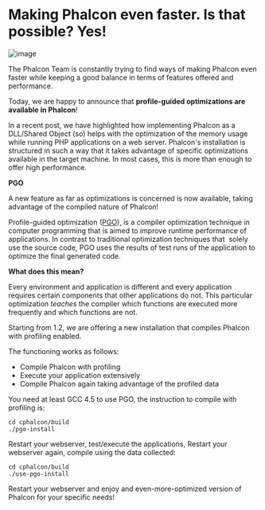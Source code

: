 <!--
slug: making-phalcon-even-faster-is-that-possible-yes
date: Sun Jun 23 2013 19:57:00 GMT-0400 (EDT)
tags: phalcon, optimizations, compiling
title: Making Phalcon even faster. Is that possible? Yes!
id: 53713853781
link: http://blog.phalconphp.com/post/53713853781/making-phalcon-even-faster-is-that-possible-yes
raw: {"blog_name":"phalconphp","id":53713853781,"post_url":"http://blog.phalconphp.com/post/53713853781/making-phalcon-even-faster-is-that-possible-yes","slug":"making-phalcon-even-faster-is-that-possible-yes","type":"text","date":"2013-06-23 23:57:00 GMT","timestamp":1372031820,"state":"published","format":"html","reblog_key":"5SZAxDeK","tags":["phalcon","optimizations","compiling"],"short_url":"http://tmblr.co/Z6Pumvo1c5rL","highlighted":[],"note_count":2,"title":"Making Phalcon even faster. Is that possible? Yes!","body":"<div align=\"center\"><img alt=\"image\" src=\"http://static.phalconphp.com/blog/img/phalcon-php-logo.png\" width=\"300\"/></div>\n<div>\n<p>The Phalcon Team is constantly trying to find ways of making Phalcon even faster while keeping a good balance in terms of features offered and performance.</p>\n</div>\n<p>Today, we are happy to announce that <strong>profile-guided optimizations are available in Phalcon</strong>!</p>\n<p>In a recent post, we have highlighted how implementing Phalcon as a DLL/Shared Object (so) helps with the optimization of the memory usage while running PHP applications on a web server. Phalcon&rsquo;s installation is structured in such a way that it takes advantage of specific optimizations available in the target machine. In most cases, this is more than enough to offer high performance.</p>\n<p><strong><span>PGO</span></strong></p>\n<p><span>A new feature as far as optimizations is concerned is now available, taking advantage of the compiled nature of Phalcon!</span></p>\n<p><span>Profile-guided optimization (<a href=\"http://en.wikipedia.org/wiki/Profile-guided_optimization\">PGO</a>), is a compiler optimization technique in computer programming that is aimed to improve runtime performance of applications. In contrast to traditional optimization techniques that  solely use the source code, PGO uses the results of test runs of the application to optimize the final generated code.</span></p>\n<p><strong><span>What does this mean?</span></strong></p>\n<p><span>Every environment and application is different and every application requires certain components that other applications do not. This particular optimization <em>teaches</em> the compiler which functions are executed more frequently and which functions are not. </span></p>\n<p><span>Starting from 1.2, we are offering a new installation that compiles Phalcon with profiling enabled. </span></p>\n<p>The functioning works as follows:</p>\n<ul><li><span>Compile Phalcon with profiling</span></li>\n<li><span>Execute your application extensively</span></li>\n<li><span>Compile Phalcon again taking advantage of the profiled data</span></li>\n</ul><p><span>You need at least GCC 4.5 to use PGO, the instruction to compile with profiling is:</span></p>\n<pre class=\"sh_php sh_sourceCode\">cd cphalcon/build\n./pgo-install</pre>\n<p><span>Restart your webserver, test/execute the applications, Restart your webserver again, compile using the data collected:</span></p>\n<pre class=\"sh_php sh_sourceCode\">cd cphalcon/build\n./use-pgo-install</pre>\n<p><span>Restart your webserver and enjoy and even-more-optimized version of Phalcon for your specific needs!</span></p>","reblog":{"tree_html":"","comment":"<div align=\"center\"><img alt=\"image\" src=\"http://static.phalconphp.com/blog/img/phalcon-php-logo.png\" width=\"300\"></div>\n<div>\n<p>The Phalcon Team is constantly trying to find ways of making Phalcon even faster while keeping a good balance in terms of features offered and performance.</p>\n</div>\n<p>Today, we are happy to announce that <strong>profile-guided optimizations are available in Phalcon</strong>!</p>\n<p>In a recent post, we have highlighted how implementing Phalcon as a DLL/Shared Object (so) helps with the optimization of the memory usage while running PHP applications on a web server. Phalcon&rsquo;s installation is structured in such a way that it takes advantage of specific optimizations available in the target machine. In most cases, this is more than enough to offer high performance.</p>\n<p><strong><span>PGO</span></strong></p>\n<p><span>A new feature as far as optimizations is concerned is now available, taking advantage of the compiled nature of Phalcon!</span></p>\n<p><span>Profile-guided optimization (<a href=\"http://en.wikipedia.org/wiki/Profile-guided_optimization\">PGO</a>), is a compiler optimization technique in computer programming that is aimed to improve runtime performance of applications. In contrast to traditional optimization techniques that &nbsp;solely use the source code, PGO uses the results of test runs of the application to optimize the final generated code.</span></p>\n<p><strong><span>What does this mean?</span></strong></p>\n<p><span>Every environment and application is different and every application requires certain components that other applications do not. This particular optimization <em>teaches</em>&nbsp;the compiler which functions are executed more frequently and which functions are not.&nbsp;</span></p>\n<p><span>Starting from 1.2, we are offering a new installation that compiles Phalcon with profiling enabled.&nbsp;</span></p>\n<p>The functioning works as follows:</p>\n<ul><li><span>Compile Phalcon with profiling</span></li>\n<li><span>Execute your application extensively</span></li>\n<li><span>Compile Phalcon again taking advantage of the profiled data</span></li>\n</ul><p><span>You need at least GCC 4.5 to use PGO, the instruction to compile with profiling is:</span></p>\n<pre class=\"sh_php sh_sourceCode\">cd cphalcon/build\n./pgo-install</pre>\n<p><span>Restart your webserver, test/execute the applications, Restart your webserver again, compile using the data collected:</span></p>\n<pre class=\"sh_php sh_sourceCode\">cd cphalcon/build\n./use-pgo-install</pre>\n<p><span>Restart your webserver and enjoy and even-more-optimized version of Phalcon for your specific needs!</span></p>"},"trail":[{"blog":{"name":"phalconphp","theme":{"header_full_width":1117,"header_full_height":426,"header_focus_width":758,"header_focus_height":426,"avatar_shape":"square","background_color":"#FAFAFA","body_font":"Helvetica Neue","header_bounds":"0,937,426,179","header_image":"http://static.tumblr.com/be2b0380984b972b47699d457f4c0ffb/ivjir8a/815nn0qo7/tumblr_static_28z87js742xwowwo0kco04ogs.jpg","header_image_focused":"http://static.tumblr.com/be2b0380984b972b47699d457f4c0ffb/ivjir8a/laHnn0qo9/tumblr_static_tumblr_static_28z87js742xwowwo0kco04ogs_focused_v3.jpg","header_image_scaled":"http://static.tumblr.com/be2b0380984b972b47699d457f4c0ffb/ivjir8a/815nn0qo7/tumblr_static_28z87js742xwowwo0kco04ogs_2048_v2.jpg","header_stretch":true,"link_color":"#529ECC","show_avatar":true,"show_description":true,"show_header_image":true,"show_title":true,"title_color":"#444444","title_font":"Gibson","title_font_weight":"bold"}},"post":{"id":"53713853781"},"content":"<div align=\"center\"><img alt=\"image\" src=\"http://static.phalconphp.com/blog/img/phalcon-php-logo.png\" width=\"300\"></div>\n<div>\n<p>The Phalcon Team is constantly trying to find ways of making Phalcon even faster while keeping a good balance in terms of features offered and performance.</p>\n</div>\n<p>Today, we are happy to announce that <strong>profile-guided optimizations are available in Phalcon</strong>!</p>\n<p>In a recent post, we have highlighted how implementing Phalcon as a DLL/Shared Object (so) helps with the optimization of the memory usage while running PHP applications on a web server. Phalcon's installation is structured in such a way that it takes advantage of specific optimizations available in the target machine. In most cases, this is more than enough to offer high performance.</p>\n<p><strong><span>PGO</span></strong></p>\n<p><span>A new feature as far as optimizations is concerned is now available, taking advantage of the compiled nature of Phalcon!</span></p>\n<p><span>Profile-guided optimization (<a href=\"http://en.wikipedia.org/wiki/Profile-guided_optimization\">PGO</a>), is a compiler optimization technique in computer programming that is aimed to improve runtime performance of applications. In contrast to traditional optimization techniques that  solely use the source code, PGO uses the results of test runs of the application to optimize the final generated code.</span></p>\n<p><strong><span>What does this mean?</span></strong></p>\n<p><span>Every environment and application is different and every application requires certain components that other applications do not. This particular optimization <em>teaches</em> the compiler which functions are executed more frequently and which functions are not. </span></p>\n<p><span>Starting from 1.2, we are offering a new installation that compiles Phalcon with profiling enabled. </span></p>\n<p>The functioning works as follows:</p>\n<ul><li><span>Compile Phalcon with profiling</span></li>\n<li><span>Execute your application extensively</span></li>\n<li><span>Compile Phalcon again taking advantage of the profiled data</span></li>\n</ul><p><span>You need at least GCC 4.5 to use PGO, the instruction to compile with profiling is:</span></p>\n<pre class=\"sh_php sh_sourceCode\">cd cphalcon/build\n./pgo-install</pre>\n<p><span>Restart your webserver, test/execute the applications, Restart your webserver again, compile using the data collected:</span></p>\n<pre class=\"sh_php sh_sourceCode\">cd cphalcon/build\n./use-pgo-install</pre>\n<p><span>Restart your webserver and enjoy and even-more-optimized version of Phalcon for your specific needs!</span></p>","content_raw":"<div align=\"center\"><img alt=\"image\" src=\"http://static.phalconphp.com/blog/img/phalcon-php-logo.png\" width=\"300\"></div>\r\n<div>\r\n<p>The Phalcon Team is constantly trying to find ways of making Phalcon even faster while keeping a good balance in terms of features offered and performance.</p>\r\n</div>\r\n<p>Today, we are happy to announce that <strong>profile-guided optimizations are available in Phalcon</strong>!</p>\r\n<p>In a recent post, we have highlighted how implementing Phalcon as a DLL/Shared Object (so) helps with the optimization of the memory usage while running PHP applications on a web server. Phalcon's installation is structured in such a way that it takes advantage of specific optimizations available in the target machine. In most cases, this is more than enough to offer high performance.</p>\r\n<p><strong><span>PGO</span></strong></p>\r\n<p><span>A new feature as far as optimizations is concerned is now available, taking advantage of the compiled nature of Phalcon!</span></p>\r\n<p><span>Profile-guided optimization (<a href=\"http://en.wikipedia.org/wiki/Profile-guided_optimization\">PGO</a>), is a compiler optimization technique in computer programming that is aimed to improve runtime performance of applications. In contrast to traditional optimization techniques that &nbsp;solely use the source code, PGO uses the results of test runs of the application to optimize the final generated code.</span></p>\r\n<p><strong><span>What does this mean?</span></strong></p>\r\n<p><span>Every environment and application is different and every application requires certain components that other applications do not. This particular optimization <em>teaches</em>&nbsp;the compiler which functions are executed more frequently and which functions are not.&nbsp;</span></p>\r\n<p><span>Starting from 1.2, we are offering a new installation that compiles Phalcon with profiling enabled.&nbsp;</span></p>\r\n<p>The functioning works as follows:</p>\r\n<ul><li><span>Compile Phalcon with profiling</span></li>\r\n<li><span>Execute your application extensively</span></li>\r\n<li><span>Compile Phalcon again taking advantage of the profiled data</span></li>\r\n</ul><p><span>You need at least GCC 4.5 to use PGO, the instruction to compile with profiling is:</span></p>\r\n<pre class=\"sh_php sh_sourceCode\">cd cphalcon/build\r\n./pgo-install</pre>\r\n<p><span>Restart your webserver, test/execute the applications, Restart your webserver again, compile using the data collected:</span></p>\r\n<pre class=\"sh_php sh_sourceCode\">cd cphalcon/build\r\n./use-pgo-install</pre>\r\n<p><span>Restart your webserver and enjoy and even-more-optimized version of Phalcon for your specific needs!</span></p>","is_current_item":true,"is_root_item":true}]}
publish: 2013-06-023
-->


Making Phalcon even faster. Is that possible? Yes!
==================================================

![image](http://static.phalconphp.com/blog/img/phalcon-php-logo.png)

The Phalcon Team is constantly trying to find ways of making Phalcon
even faster while keeping a good balance in terms of features offered
and performance.

Today, we are happy to announce that **profile-guided optimizations are
available in Phalcon**!

In a recent post, we have highlighted how implementing Phalcon as a
DLL/Shared Object (so) helps with the optimization of the memory usage
while running PHP applications on a web server. Phalcon's installation
is structured in such a way that it takes advantage of specific
optimizations available in the target machine. In most cases, this is
more than enough to offer high performance.

**PGO**

A new feature as far as optimizations is concerned is now available,
taking advantage of the compiled nature of Phalcon!

Profile-guided optimization
([PGO](http://en.wikipedia.org/wiki/Profile-guided_optimization)), is a
compiler optimization technique in computer programming that is aimed to
improve runtime performance of applications. In contrast to traditional
optimization techniques that  solely use the source code, PGO uses the
results of test runs of the application to optimize the final generated
code.

**What does this mean?**

Every environment and application is different and every application
requires certain components that other applications do not. This
particular optimization *teaches* the compiler which functions are
executed more frequently and which functions are not. 

Starting from 1.2, we are offering a new installation that compiles
Phalcon with profiling enabled. 

The functioning works as follows:

-   Compile Phalcon with profiling
-   Execute your application extensively
-   Compile Phalcon again taking advantage of the profiled data

You need at least GCC 4.5 to use PGO, the instruction to compile with
profiling is:

~~~~ {.sh_php .sh_sourceCode}
cd cphalcon/build
./pgo-install
~~~~

Restart your webserver, test/execute the applications, Restart your
webserver again, compile using the data collected:

~~~~ {.sh_php .sh_sourceCode}
cd cphalcon/build
./use-pgo-install
~~~~

Restart your webserver and enjoy and even-more-optimized version of
Phalcon for your specific needs!

